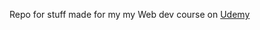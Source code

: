 Repo for stuff made for my my Web dev course on [Udemy](https://www.udemy.com/course/the-web-developer-bootcamp/)
